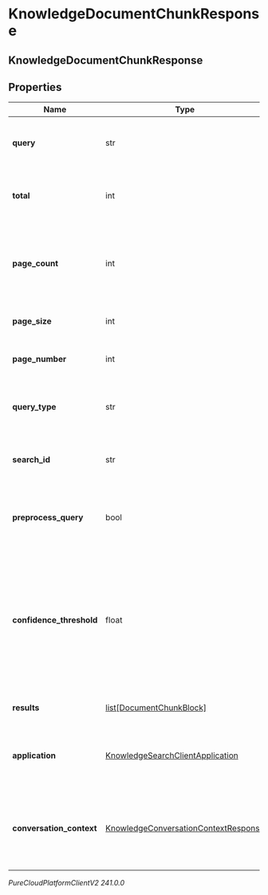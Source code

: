# KnowledgeDocumentChunkResponse

## KnowledgeDocumentChunkResponse

## Properties

|Name | Type | Description | Notes|
|------------ | ------------- | ------------- | -------------|
| **query** | str | Query to search chunks in the knowledge base. | [optional] |
| **total** | int | The total number of chunks matching the query. | [optional] |
| **page_count** | int | Number of pages returned in the result calculated according to the pageSize and the total | [optional] |
| **page_size** | int | Page size of the returned results. | [optional] |
| **page_number** | int | Page number of the returned results. | [optional] |
| **query_type** | str | The type of the query that initiates the chunks search. | [optional] |
| **search_id** | str | The globally unique identifier for the chunks search. | [optional] |
| **preprocess_query** | bool | Indicates whether the chunks search query should be preprocessed. | [optional] |
| **confidence_threshold** | float | The confidence threshold for the chunk results. If applied, the returned results will have an equal or higher chunk confidence than the threshold. | [optional] |
| **results** | [list[DocumentChunkBlock]](DocumentChunkBlock) | Chunks matching the search query. | [optional] |
| **application** | [KnowledgeSearchClientApplication](KnowledgeSearchClientApplication) | The client application details from which chunks search happened. | [optional] |
| **conversation_context** | [KnowledgeConversationContextResponse](KnowledgeConversationContextResponse) | Conversation context information if the chunks search is initiated in the context of a conversation. | [optional] |



_PureCloudPlatformClientV2 241.0.0_
